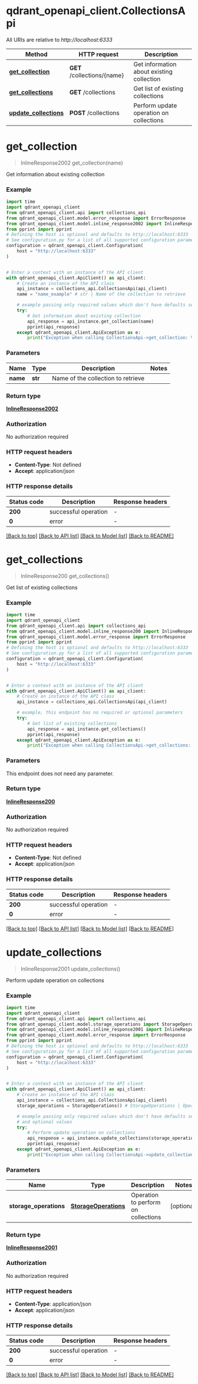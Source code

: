 # qdrant_openapi_client.CollectionsApi

All URIs are relative to *http://localhost:6333*

Method | HTTP request | Description
------------- | ------------- | -------------
[**get_collection**](CollectionsApi.md#get_collection) | **GET** /collections/{name} | Get information about existing collection
[**get_collections**](CollectionsApi.md#get_collections) | **GET** /collections | Get list of existing collections
[**update_collections**](CollectionsApi.md#update_collections) | **POST** /collections | Perform update operation on collections


# **get_collection**
> InlineResponse2002 get_collection(name)

Get information about existing collection

### Example

```python
import time
import qdrant_openapi_client
from qdrant_openapi_client.api import collections_api
from qdrant_openapi_client.model.error_response import ErrorResponse
from qdrant_openapi_client.model.inline_response2002 import InlineResponse2002
from pprint import pprint
# Defining the host is optional and defaults to http://localhost:6333
# See configuration.py for a list of all supported configuration parameters.
configuration = qdrant_openapi_client.Configuration(
    host = "http://localhost:6333"
)


# Enter a context with an instance of the API client
with qdrant_openapi_client.ApiClient() as api_client:
    # Create an instance of the API class
    api_instance = collections_api.CollectionsApi(api_client)
    name = "name_example" # str | Name of the collection to retrieve

    # example passing only required values which don't have defaults set
    try:
        # Get information about existing collection
        api_response = api_instance.get_collection(name)
        pprint(api_response)
    except qdrant_openapi_client.ApiException as e:
        print("Exception when calling CollectionsApi->get_collection: %s\n" % e)
```

### Parameters

Name | Type | Description  | Notes
------------- | ------------- | ------------- | -------------
 **name** | **str**| Name of the collection to retrieve |

### Return type

[**InlineResponse2002**](InlineResponse2002.md)

### Authorization

No authorization required

### HTTP request headers

 - **Content-Type**: Not defined
 - **Accept**: application/json

### HTTP response details
| Status code | Description | Response headers |
|-------------|-------------|------------------|
**200** | successful operation |  -  |
**0** | error |  -  |

[[Back to top]](#) [[Back to API list]](../README.md#documentation-for-api-endpoints) [[Back to Model list]](../README.md#documentation-for-models) [[Back to README]](../README.md)

# **get_collections**
> InlineResponse200 get_collections()

Get list of existing collections

### Example

```python
import time
import qdrant_openapi_client
from qdrant_openapi_client.api import collections_api
from qdrant_openapi_client.model.inline_response200 import InlineResponse200
from qdrant_openapi_client.model.error_response import ErrorResponse
from pprint import pprint
# Defining the host is optional and defaults to http://localhost:6333
# See configuration.py for a list of all supported configuration parameters.
configuration = qdrant_openapi_client.Configuration(
    host = "http://localhost:6333"
)


# Enter a context with an instance of the API client
with qdrant_openapi_client.ApiClient() as api_client:
    # Create an instance of the API class
    api_instance = collections_api.CollectionsApi(api_client)

    # example, this endpoint has no required or optional parameters
    try:
        # Get list of existing collections
        api_response = api_instance.get_collections()
        pprint(api_response)
    except qdrant_openapi_client.ApiException as e:
        print("Exception when calling CollectionsApi->get_collections: %s\n" % e)
```

### Parameters
This endpoint does not need any parameter.

### Return type

[**InlineResponse200**](InlineResponse200.md)

### Authorization

No authorization required

### HTTP request headers

 - **Content-Type**: Not defined
 - **Accept**: application/json

### HTTP response details
| Status code | Description | Response headers |
|-------------|-------------|------------------|
**200** | successful operation |  -  |
**0** | error |  -  |

[[Back to top]](#) [[Back to API list]](../README.md#documentation-for-api-endpoints) [[Back to Model list]](../README.md#documentation-for-models) [[Back to README]](../README.md)

# **update_collections**
> InlineResponse2001 update_collections()

Perform update operation on collections

### Example

```python
import time
import qdrant_openapi_client
from qdrant_openapi_client.api import collections_api
from qdrant_openapi_client.model.storage_operations import StorageOperations
from qdrant_openapi_client.model.inline_response2001 import InlineResponse2001
from qdrant_openapi_client.model.error_response import ErrorResponse
from pprint import pprint
# Defining the host is optional and defaults to http://localhost:6333
# See configuration.py for a list of all supported configuration parameters.
configuration = qdrant_openapi_client.Configuration(
    host = "http://localhost:6333"
)


# Enter a context with an instance of the API client
with qdrant_openapi_client.ApiClient() as api_client:
    # Create an instance of the API class
    api_instance = collections_api.CollectionsApi(api_client)
    storage_operations = StorageOperations() # StorageOperations | Operation to perform on collections (optional)

    # example passing only required values which don't have defaults set
    # and optional values
    try:
        # Perform update operation on collections
        api_response = api_instance.update_collections(storage_operations=storage_operations)
        pprint(api_response)
    except qdrant_openapi_client.ApiException as e:
        print("Exception when calling CollectionsApi->update_collections: %s\n" % e)
```

### Parameters

Name | Type | Description  | Notes
------------- | ------------- | ------------- | -------------
 **storage_operations** | [**StorageOperations**](StorageOperations.md)| Operation to perform on collections | [optional]

### Return type

[**InlineResponse2001**](InlineResponse2001.md)

### Authorization

No authorization required

### HTTP request headers

 - **Content-Type**: application/json
 - **Accept**: application/json

### HTTP response details
| Status code | Description | Response headers |
|-------------|-------------|------------------|
**200** | successful operation |  -  |
**0** | error |  -  |

[[Back to top]](#) [[Back to API list]](../README.md#documentation-for-api-endpoints) [[Back to Model list]](../README.md#documentation-for-models) [[Back to README]](../README.md)

